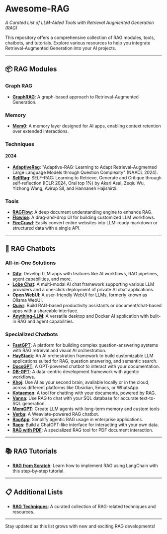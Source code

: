 # Awesome-RAG  
*A Curated List of LLM-Aided Tools with Retrieval Augmented Generation (RAG)*

This repository offers a comprehensive collection of RAG modules, tools, chatbots, and tutorials. Explore various resources to help you integrate Retrieval-Augmented Generation into your AI projects.

---

## 📦 RAG Modules

### Graph RAG
- **[GraphRAG](https://github.com/microsoft/graphrag)**: A graph-based approach to Retrieval-Augmented Generation.

### Memory
- **[Mem0](https://github.com/mem0ai/mem0)**: A memory layer designed for AI apps, enabling context retention over extended interactions.

### Techniques
#### 2024
- **[AdaptiveRag](https://github.com/starsuzi/Adaptive-RAG)**: "Adaptive-RAG: Learning to Adapt Retrieval-Augmented Large Language Models through Question Complexity" (NAACL 2024).
- **[SelfRag](https://github.com/AkariAsai/self-rag)**: SELF-RAG: Learning to Retrieve, Generate and Critique through self-reflection (ICLR 2024, Oral top 1%) by Akari Asai, Zeqiu Wu, Yizhong Wang, Avirup Sil, and Hannaneh Hajishirzi.

### Tools
- **[RAGFlow](https://github.com/infiniflow/ragflow)**: A deep document understanding engine to enhance RAG.
- **[Flowise](https://github.com/FlowiseAI/Flowise)**: A drag-and-drop UI for building customized LLM workflows.
- **[FireCrawl](https://github.com/mendableai/firecrawl)**: Easily convert entire websites into LLM-ready markdown or structured data with a single API.

---

## 💬 RAG Chatbots

### All-in-One Solutions
- **[Dify](https://github.com/langgenius/dify)**: Develop LLM apps with features like AI workflows, RAG pipelines, agent capabilities, and more.
- **[Lobe Chat](https://github.com/lobehub/lobe-chat)**: A multi-modal AI chat framework supporting various LLM providers and a one-click deployment of private AI chat applications.
- **[Open WebUI](https://github.com/open-webui/open-webui)**: A user-friendly WebUI for LLMs, formerly known as Ollama WebUI.
- **[Quivr](https://github.com/QuivrHQ/quivr)**: Build RAG-based productivity assistants or document/chat-based apps with a shareable interface.
- **[Anything-LLM](https://github.com/Mintplex-Labs/anything-llm)**: A versatile desktop and Docker AI application with built-in RAG and agent capabilities.

### Specialized Chatbots
- **[FastGPT](https://github.com/labring/FastGPT)**: A platform for building complex question-answering systems with RAG retrieval and visual AI orchestration.
- **[HayStack](https://github.com/deepset-ai/haystack)**: An AI orchestration framework to build customizable LLM applications suited for RAG, question answering, and semantic search.
- **[DocsGPT](https://github.com/arc53/DocsGPT)**: A GPT-powered chatbot to interact with your documentation.
- **[DB-GPT](https://github.com/eosphoros-ai/DB-GPT)**: A data-centric development framework with agentic workflows.
- **[Khoj](https://github.com/khoj-ai/khoj)**: Use AI as your second brain, available locally or in the cloud, across different platforms like Obsidian, Emacs, or WhatsApp.
- **[Kotaemon](https://github.com/Cinnamon/kotaemon)**: A tool for chatting with your documents, powered by RAG.
- **[Vanna](https://github.com/vanna-ai/vanna)**: Use RAG to chat with your SQL database for accurate text-to-SQL generation.
- **[MemGPT](https://github.com/cpacker/MemGPT)**: Create LLM agents with long-term memory and custom tools
- **[Verba](https://github.com/weaviate/Verba)**: A Weaviate-powered RAG chatbot.
- **[RagApp](https://github.com/ragapp/ragapp)**: Simplify agentic RAG usage in enterprise applications.
- **[Rags](https://github.com/run-llama/rags)**: Build a ChatGPT-like interface for interacting with your own data.
- **[RAG with PDF](https://github.com/pymupdf/RAG)**: A specialized RAG tool for PDF document interaction.

---

## 📚 RAG Tutorials

- **[RAG from Scratch](https://github.com/langchain-ai/rag-from-scratch)**: Learn how to implement RAG using LangChain with this step-by-step tutorial.

---

## 📋 Additional Lists

- **[RAG Techniques](https://github.com/NirDiamant/RAG_Techniques)**: A curated collection of RAG-related techniques and resources.

---

Stay updated as this list grows with new and exciting RAG developments!
